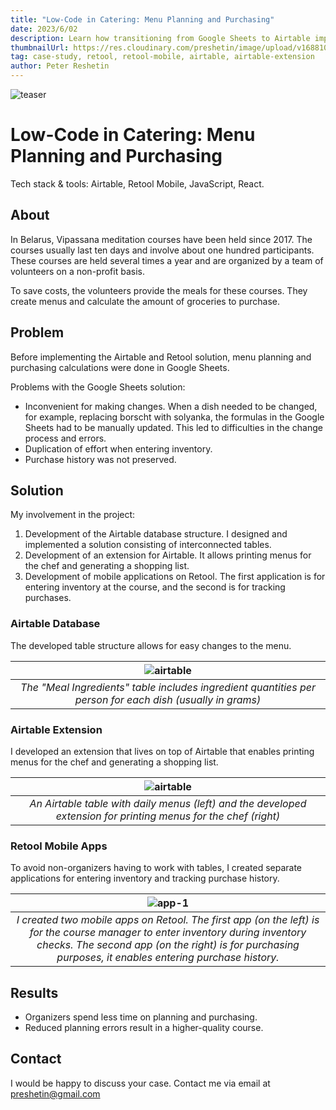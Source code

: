 ```yaml
---
title: "Low-Code in Catering: Menu Planning and Purchasing"
date: 2023/6/02
description: Learn how transitioning from Google Sheets to Airtable improved the organization of meals at meditation courses
thumbnailUrl: https://res.cloudinary.com/preshetin/image/upload/v1688101501/preshetin.com/case-studies/meal-planning-1_vitsdr.png
tag: case-study, retool, retool-mobile, airtable, airtable-extension
author: Peter Reshetin
---
```


![teaser](https://res.cloudinary.com/preshetin/image/upload/v1702906736/preshetin.com/case-studies/meals-and-purchasing/meals-and-purchasing-teaser_dx0pew.png)

# Low-Code in Catering: Menu Planning and Purchasing

Tech stack & tools: Airtable, Retool Mobile, JavaScript, React.

## About

In Belarus, Vipassana meditation courses have been held since 2017. The courses usually last ten days and involve about one hundred participants. These courses are held several times a year and are organized by a team of volunteers on a non-profit basis.

To save costs, the volunteers provide the meals for these courses. They create menus and calculate the amount of groceries to purchase.

## Problem

Before implementing the Airtable and Retool solution, menu planning and purchasing calculations were done in Google Sheets.

Problems with the Google Sheets solution:
- Inconvenient for making changes. When a dish needed to be changed, for example, replacing borscht with solyanka, the formulas in the Google Sheets had to be manually updated. This led to difficulties in the change process and errors.
- Duplication of effort when entering inventory.
- Purchase history was not preserved.

## Solution

My involvement in the project:
1. Development of the Airtable database structure. I designed and implemented a solution consisting of interconnected tables.
2. Development of an extension for Airtable. It allows printing menus for the chef and generating a shopping list.
3. Development of mobile applications on Retool. The first application is for entering inventory at the course, and the second is for tracking purchases.

### Airtable Database

The developed table structure allows for easy changes to the menu.

| ![airtable](https://res.cloudinary.com/preshetin/image/upload/v1702907563/preshetin.com/case-studies/meals-and-purchasing/meal-ingredients_yj0q5d.png) |
|:--:|
| *The "Meal Ingredients" table includes ingredient quantities per person for each dish (usually in grams)* |

### Airtable Extension

I developed an extension that lives on top of Airtable that enables printing menus for the chef and generating a shopping list.

| ![airtable](https://res.cloudinary.com/preshetin/image/upload/v1702907564/preshetin.com/case-studies/meals-and-purchasing/extension_i3vmet.png) |
|:--:|
| *An Airtable table with daily menus (left) and the developed extension for printing menus for the chef (right)* |

### Retool Mobile Apps

To avoid non-organizers having to work with tables, I created separate applications for entering inventory and tracking purchase history.

| ![app-1](https://res.cloudinary.com/preshetin/image/upload/v1704780694/preshetin.com/case-studies/meals-and-purchasing/retool-mobile-apps-meals-and-purchasing_bwqmk8.png) |
|:--:|
| *I created two mobile apps on Retool. The first app (on the left) is for the course manager to enter inventory during inventory checks. The second app (on the right) is for purchasing purposes, it enables entering purchase history.* |


## Results

- Organizers spend less time on planning and purchasing.
- Reduced planning errors result in a higher-quality course.


## Contact

I would be happy to discuss your case. Contact me via email at preshetin@gmail.com
